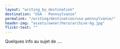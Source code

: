 ```yaml
---
layout: "writing_by_destination"
destination: "USA - Pennsylvanie"
permalink: "/writing/destination/usa-pennsylvanie/"
header-img: "assets/owner/hero/archive-bg.jpg"
flickr-text: ""
---
```


Quelques info au sujet de ....